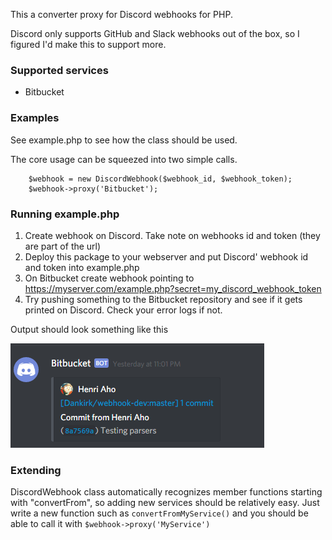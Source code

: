 
This a converter proxy for Discord webhooks for PHP. 

Discord only supports GitHub and Slack webhooks out of the box, so I figured I'd make this to support more.

### Supported services ###
* Bitbucket


### Examples ###

See example.php to see how the class should be used.

The core usage can be squeezed into two simple calls.

```
	$webhook = new DiscordWebhook($webhook_id, $webhook_token);
	$webhook->proxy('Bitbucket');
```

### Running example.php ###
1. Create webhook on Discord. Take note on webhooks id and token (they are part of the url)
2. Deploy this package to your webserver and put Discord' webhook id and token into example.php
3. On Bitbucket create webhook pointing to https://myserver.com/example.php?secret=my_discord_webhook_token
4. Try pushing something to the Bitbucket repository and see if it gets printed on Discord. Check your error logs if not.


Output should look something like this

![Alt text](DiscordWebhook.PNG?raw=true "Example output")

### Extending ###

DiscordWebhook class automatically recognizes member functions starting with "convertFrom", 
so adding new services should be relatively easy. 
Just write a new function such as ```convertFromMyService()``` and you should be able to call it 
with ```$webhook->proxy('MyService')```

